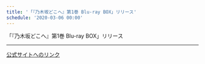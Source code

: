 ```yaml
---
title: '「『乃木坂どこへ』第1巻 Blu-ray BOX」リリース'
schedule: '2020-03-06 00:00'
---
```


<div id="detailBody"> <p>  「『乃木坂どこへ』第1巻 Blu-ray BOX」リリース </p></div>

---
[公式サイトへのリンク]('http://www.nogizaka46.com/schedule/2020/03/054784.php?member=mio-yakubo&category=&monthly=202003')